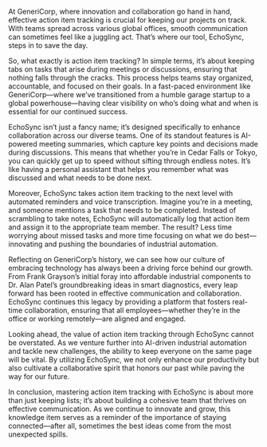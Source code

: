 At GeneriCorp, where innovation and collaboration go hand in hand, effective action item tracking is crucial for keeping our projects on track. With teams spread across various global offices, smooth communication can sometimes feel like a juggling act. That’s where our tool, EchoSync, steps in to save the day. 

So, what exactly is action item tracking? In simple terms, it’s about keeping tabs on tasks that arise during meetings or discussions, ensuring that nothing falls through the cracks. This process helps teams stay organized, accountable, and focused on their goals. In a fast-paced environment like GeneriCorp—where we’ve transitioned from a humble garage startup to a global powerhouse—having clear visibility on who’s doing what and when is essential for our continued success.

EchoSync isn’t just a fancy name; it’s designed specifically to enhance collaboration across our diverse teams. One of its standout features is AI-powered meeting summaries, which capture key points and decisions made during discussions. This means that whether you’re in Cedar Falls or Tokyo, you can quickly get up to speed without sifting through endless notes. It’s like having a personal assistant that helps you remember what was discussed and what needs to be done next.

Moreover, EchoSync takes action item tracking to the next level with automated reminders and voice transcription. Imagine you’re in a meeting, and someone mentions a task that needs to be completed. Instead of scrambling to take notes, EchoSync will automatically log that action item and assign it to the appropriate team member. The result? Less time worrying about missed tasks and more time focusing on what we do best—innovating and pushing the boundaries of industrial automation.

Reflecting on GeneriCorp’s history, we can see how our culture of embracing technology has always been a driving force behind our growth. From Frank Grayson’s initial foray into affordable industrial components to Dr. Alan Patel’s groundbreaking ideas in smart diagnostics, every leap forward has been rooted in effective communication and collaboration. EchoSync continues this legacy by providing a platform that fosters real-time collaboration, ensuring that all employees—whether they’re in the office or working remotely—are aligned and engaged.

Looking ahead, the value of action item tracking through EchoSync cannot be overstated. As we venture further into AI-driven industrial automation and tackle new challenges, the ability to keep everyone on the same page will be vital. By utilizing EchoSync, we not only enhance our productivity but also cultivate a collaborative spirit that honors our past while paving the way for our future.

In conclusion, mastering action item tracking with EchoSync is about more than just keeping lists; it’s about building a cohesive team that thrives on effective communication. As we continue to innovate and grow, this knowledge item serves as a reminder of the importance of staying connected—after all, sometimes the best ideas come from the most unexpected spills.
